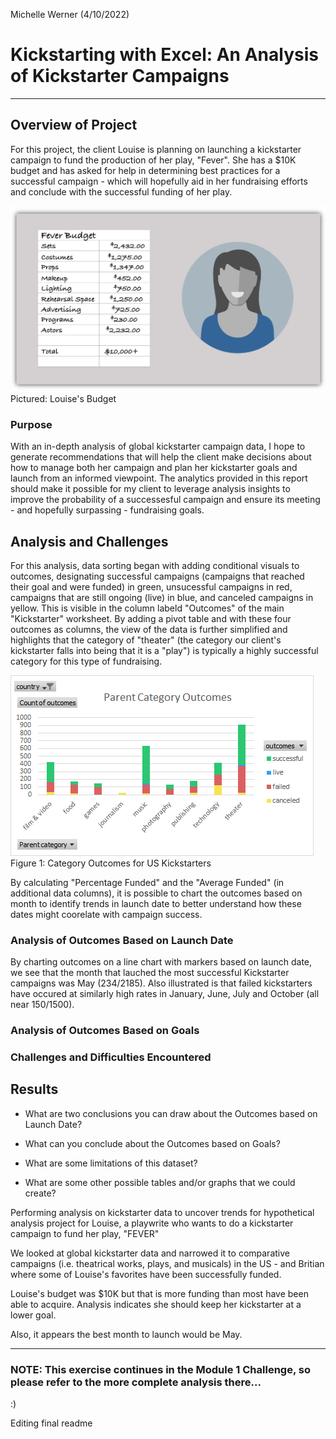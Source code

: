 Michelle Werner (4/10/2022)
# Kickstarting with Excel: An Analysis of Kickstarter Campaigns 
---

## Overview of Project

For this project, the client Louise is planning on launching a kickstarter campaign to fund the production of her play, "Fever". She has a $10K budget and has asked for help in determining best practices for a successful campaign - which will hopefully aid in her fundraising efforts and conclude with the successful funding of her play. 

![Louise's Budget](Assets/FeverKickstarterforLouise.png)
Pictured: Louise's Budget

### Purpose

With an in-depth analysis of global kickstarter campaign data, I hope to generate recommendations that will help the client make decisions about how to manage both her campaign and plan her kickstarter goals and launch  from an informed viewpoint. The analytics provided in this report should make it possible for my client to leverage analysis insights to improve the probability of a successesful campaign and ensure its meeting - and hopefully surpassing - fundraising goals. 

## Analysis and Challenges

For this analysis, data sorting began with adding conditional visuals to outcomes, designating successful campaigns (campaigns that reached their goal and were funded) in green, unsucessful campaigns in red, campaigns that are still ongoing (live) in blue, and canceled campaigns in yellow. This is visible in the column labeld "Outcomes" of the main "Kickstarter" worksheet. By adding a pivot table and with these four outcomes as columns, the view of the data is further simplified and highlights that the category of "theater" (the category our client's kickstarter falls into being that it is a "play") is typically a highly successful category for this type of fundraising.

![Louise's Budget](Assets/Kickstarter_ParentCategoryOutcomes.png)
Figure 1: Category Outcomes for US Kickstarters



By calculating "Percentage Funded" and the "Average Funded" (in additional data columns), it is possible to chart the outcomes based on month to identify trends in launch date to better understand how these dates might coorelate with campaign success.


### Analysis of Outcomes Based on Launch Date

By charting outcomes on a line chart with markers based on launch date, we see that the month that lauched the most successful Kickstarter campaigns was May (234/2185). Also illustrated is that failed kickstarters have occured at similarly high rates in January, June, July and October (all near 150/1500).

### Analysis of Outcomes Based on Goals

### Challenges and Difficulties Encountered

## Results

- What are two conclusions you can draw about the Outcomes based on Launch Date?

- What can you conclude about the Outcomes based on Goals?

- What are some limitations of this dataset?

- What are some other possible tables and/or graphs that we could create?

Performing analysis on kickstarter data to uncover trends for hypothetical analysis project for Louise, a playwrite who wants to do a kickstarter campaign to fund her play, "FEVER"

We looked at global kickstarter data and narrowed it to comparative campaigns (i.e. theatrical works, plays, and musicals) in the US  - and Britian where some of Louise's favorites have been successfully funded.

Louise's budget was $10K but that is more funding than most have been able to acquire.  Analysis indicates she should keep her kickstarter at a lower goal. 

Also, it appears the best month to launch would be May.

---
### NOTE: This exercise continues in the Module 1 Challenge, so please refer to the more complete analysis there...
:)


Editing final readme  
